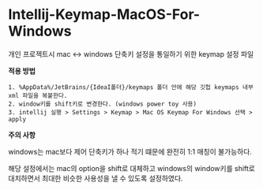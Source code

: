 # Intellij-Keymap-MacOS-For-Windows

개인 프로젝트시 mac <-> windows 단축키 설정을 통일하기 위한 keymap 설정 파일

**적용 방법**
```
1. %AppData%/JetBrains/{IdeaI폴더}/keymaps 폴더 안에 해당 깃헙 keymaps 내부 xml 파일을 복붙한다.
2. window키를 shift키로 변경한다. (windows power toy 사용)
3. intellij 실행 > Settings > Keymap > Mac OS Keymap For Windows 선택 > apply
```

**주의 사항**

windows는 mac보다 제어 단축키가 하나 적기 떄문에 완전히 1:1 매칭이 불가능하다.

해당 설정에서는 mac의 option을 shift로 대체하고 windows의 window키를 shift로 대치하면서 최대한 비슷한 사용성을 낼 수 있도록 설정하였다.